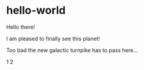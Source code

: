 # hello-world

Hello there!

I am pleased to finally see this planet!

Too bad the new galactic turnpike has to pass here...

1
2
